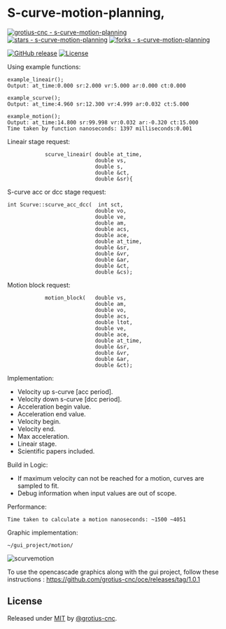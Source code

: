 # S-curve-motion-planning, 

[![grotius-cnc - s-curve-motion-planning](https://img.shields.io/static/v1?label=grotius-cnc&message=s-curve-motion-planning&color=blue&logo=github)](https://github.com/grotius-cnc/s-curve-motion-planning "Go to GitHub repo")
[![stars - s-curve-motion-planning](https://img.shields.io/github/stars/grotius-cnc/s-curve-motion-planning?style=social)](https://github.com/grotius-cnc/s-curve-motion-planning)
[![forks - s-curve-motion-planning](https://img.shields.io/github/forks/grotius-cnc/s-curve-motion-planning?style=social)](https://github.com/grotius-cnc/s-curve-motion-planning)

[![GitHub release](https://img.shields.io/github/release/grotius-cnc/s-curve-motion-planning?include_prereleases=&sort=semver&color=blue)](https://github.com/grotius-cnc/s-curve-motion-planning/releases/)
[![License](https://img.shields.io/badge/License-MIT-blue)](#license)

Using example functions:

    example_lineair();
    Output: at_time:0.000 sr:2.000 vr:5.000 ar:0.000 ct:0.000
    
    example_scurve();
    Output: at_time:4.960 sr:12.300 vr:4.999 ar:0.032 ct:5.000
    
    example_motion();
    Output: at_time:14.800 sr:99.998 vr:0.032 ar:-0.320 ct:15.000
    Time taken by function nanoseconds: 1397 milliseconds:0.001
    
Lineair stage request:

                scurve_lineair( double at_time, 
                                double vs, 
                                double s, 
                                double &ct, 
                                double &sr){
    
S-curve acc or dcc stage request:

    int Scurve::scurve_acc_dcc(  int sct, 
                                double vo, 
                                double ve, 
                                double am, 
                                double acs, 
                                double ace, 
                                double at_time, 
                                double &sr, 
                                double &vr, 
                                double &ar, 
                                double &ct, 
                                double &cs);

Motion block request:

                motion_block(   double vs, 
                                double am, 
                                double vo, 
                                double acs, 
                                double ltot, 
                                double ve, 
                                double ace, 
                                double at_time, 
                                double &sr,
                                double &vr, 
                                double &ar,
                                double &ct);
    
Implementation:

- Velocity up s-curve [acc period].
- Velocity down s-curve [dcc period].
- Acceleration begin value.
- Acceleration end value.
- Velocity begin.
- Velocity end.
- Max acceleration.
- Lineair stage.
- Scientific papers included.

Build in Logic:

- If maximum velocity can not be reached for a motion, curves are sampled to fit.
- Debug information when input values are out of scope.

Performance:

    Time taken to calculate a motion nanoseconds: ~1500 ~4051 

Graphic implementation:

    ~/gui_project/motion/
    
![scurvemotion](https://user-images.githubusercontent.com/44880102/147080009-f6e50645-2be6-46e6-a253-6fbf8488c1de.jpg)

To use the opencascade graphics along with the gui project, follow these instructions : https://github.com/grotius-cnc/oce/releases/tag/1.0.1

## License

Released under [MIT](/LICENSE) by [@grotius-cnc](https://github.com/grotius-cnc).
